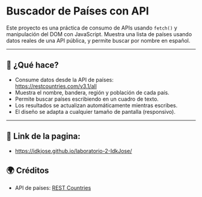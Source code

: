 # Buscador de Países con API

Este proyecto es una práctica de consumo de APIs usando `fetch()` y manipulación del DOM con JavaScript. Muestra una lista de países usando datos reales de una API pública, y permite buscar por nombre en español.

---

## 🔧 ¿Qué hace?

- Consume datos desde la API de países: https://restcountries.com/v3.1/all
- Muestra el nombre, bandera, región y población de cada país.
- Permite buscar países escribiendo en un cuadro de texto.
- Los resultados se actualizan automáticamente mientras escribes.
- El diseño se adapta a cualquier tamaño de pantalla (responsivo).

---

## 🔗 Link de la pagina: 

- https://idkjose.github.io/laboratorio-2-IdkJose/

## 🌍 Créditos

- API de países: [REST Countries](https://restcountries.com)
